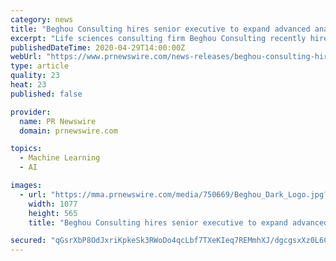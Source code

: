 ```yaml
---
category: news
title: "Beghou Consulting hires senior executive to expand advanced analytics and machine learning capabilities"
excerpt: "Life sciences consulting firm Beghou Consulting recently hired industry veteran Janardhan Vellore to strengthen the firm's advanced"
publishedDateTime: 2020-04-29T14:00:00Z
webUrl: "https://www.prnewswire.com/news-releases/beghou-consulting-hires-senior-executive-to-expand-advanced-analytics-and-machine-learning-capabilities-301048614.html"
type: article
quality: 23
heat: 23
published: false

provider:
  name: PR Newswire
  domain: prnewswire.com

topics:
  - Machine Learning
  - AI

images:
  - url: "https://mma.prnewswire.com/media/750669/Beghou_Dark_Logo.jpg?p=facebook"
    width: 1077
    height: 565
    title: "Beghou Consulting hires senior executive to expand advanced analytics and machine learning capabilities"

secured: "qGsrXbP8OdJxriKpkeSk3RWoDo4qcLbf7TXeKIeq7REMmhXJ/dgcgsxXz0L6ClV4PG5ot4Q7SLOZsGW1lZvd0am71+vfdSvz4UOuSqlq1Stjc16C5l9ewbxLybA+bvCQXe5m30vRc+aVK3JGfyKmnsQtpvU7uQQJKbNTyoOs7E9b98n2IFgBS4cGUZRLZIgtrAjTEFVcd4lcR1G1NglA3uguAJvBSbqhWHCE2UilsofYlcds2t6vxdJfWdDDune2cK5iLMyKq0d/lsPjv6+rMU2r18uaU7RcsjVJH1SbU6ulxc2xgRg8r7FcgEE9fwvCJpyaMXnky7O2ED7UAoIDchso4gvAUuQdxiYIH0jYSzXFiTsM/bVSURCi7nXT3uKkBXJ+eVUZUAkW4Pa/OL7jLJ1cHmwkW0MJjkQOTUGij7+gxMGFqU2hU1qwvORMkmFyhdsoeXoJi/8vWgEW9UffmxcKuKYbgH6sDG/aDIY7yl8=;YSZqhM9pfdc8tFFhbJ0J2A=="
---
```


